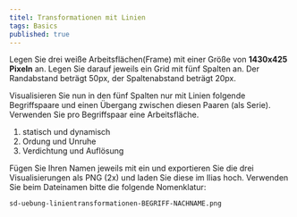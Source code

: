 ```yaml
---
titel: Transformationen mit Linien
tags: Basics
published: true
---
```


Legen Sie drei weiße Arbeitsflächen(Frame) mit einer Größe von **1430x425 Pixeln** an. Legen Sie darauf jeweils ein Grid mit fünf Spalten an. Der Randabstand beträgt 50px, der Spaltenabstand beträgt 20px. 

Visualisieren Sie nun in den fünf Spalten nur mit Linien folgende Begriffspaare und einen Übergang zwischen diesen Paaren (als Serie). Verwenden Sie pro Begriffspaar eine Arbeitsfläche. 

1. statisch und dynamisch
2. Ordung und Unruhe
3. Verdichtung und Auflösung

Fügen Sie Ihren Namen jeweils mit ein und exportieren Sie die drei Visualisierungen als PNG (2x) und laden Sie diese im Ilias hoch. Verwenden Sie beim Dateinamen bitte die folgende Nomenklatur:

```sd-uebung-linientransformationen-BEGRIFF-NACHNAME.png```
